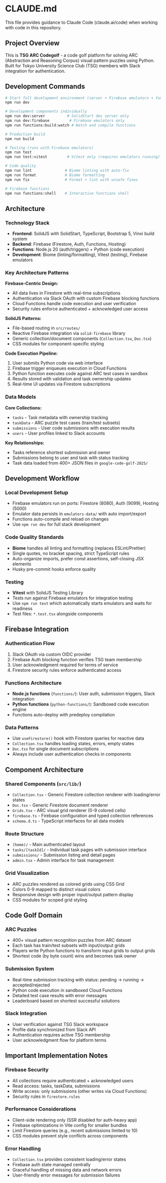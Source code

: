 # CLAUDE.md

This file provides guidance to Claude Code (claude.ai/code) when working with code in this repository.

## Project Overview

This is **TSG ARC Codegolf** - a code golf platform for solving ARC (Abstraction and Reasoning Corpus) visual pattern puzzles using Python. Built for Tokyo University Science Club (TSG) members with Slack integration for authentication.

## Development Commands

```bash
# Start full development environment (server + Firebase emulators + function watching)
npm run dev

# Development components individually
npm run dev:server          # SolidStart dev server only
npm run dev:firebase         # Firebase emulators only
npm run functions:build:watch # Watch and compile functions

# Production build
npm run build

# Testing (runs with Firebase emulators)
npm run test
npm run test:vitest         # Vitest only (requires emulators running)

# Code quality
npm run lint               # Biome linting with auto-fix
npm run format             # Biome formatting
npm run fix                # Format + lint with unsafe fixes

# Firebase functions
npm run functions:shell    # Interactive functions shell
```

## Architecture

### Technology Stack
- **Frontend**: SolidJS with SolidStart, TypeScript, Bootstrap 5, Vinxi build system
- **Backend**: Firebase (Firestore, Auth, Functions, Hosting)
- **Functions**: Node.js 20 (auth/triggers) + Python (code execution)
- **Development**: Biome (linting/formatting), Vitest (testing), Firebase emulators

### Key Architecture Patterns

**Firebase-Centric Design:**
- All data lives in Firestore with real-time subscriptions
- Authentication via Slack OAuth with custom Firebase blocking functions
- Cloud Functions handle code execution and user verification
- Security rules enforce authenticated + acknowledged user access

**SolidJS Patterns:**
- File-based routing in `src/routes/`
- Reactive Firebase integration via `solid-firebase` library
- Generic collection/document components (`Collection.tsx`, `Doc.tsx`)
- CSS modules for component-specific styling

**Code Execution Pipeline:**
1. User submits Python code via web interface
2. Firebase trigger enqueues execution in Cloud Functions
3. Python function executes code against ARC test cases in sandbox
4. Results stored with validation and task ownership updates
5. Real-time UI updates via Firestore subscriptions

### Data Models

**Core Collections:**
- `tasks` - Task metadata with ownership tracking
- `taskData` - ARC puzzle test cases (train/test subsets)  
- `submissions` - User code submissions with execution results
- `users` - User profiles linked to Slack accounts

**Key Relationships:**
- Tasks reference shortest submission and owner
- Submissions belong to user and task with status tracking
- Task data loaded from 400+ JSON files in `google-code-golf-2025/`

## Development Workflow

### Local Development Setup
- Firebase emulators run on ports: Firestore (8080), Auth (9099), Hosting (5000)
- Emulator data persists in `emulators-data/` with auto import/export
- Functions auto-compile and reload on changes
- Use `npm run dev` for full stack development

### Code Quality Standards
- **Biome** handles all linting and formatting (replaces ESLint/Prettier)
- Single quotes, no bracket spacing, strict TypeScript rules
- Auto-organize imports, prefer const assertions, self-closing JSX elements
- Husky pre-commit hooks enforce quality

### Testing
- **Vitest** with SolidJS Testing Library
- Tests run against Firebase emulators for integration testing
- Use `npm run test` which automatically starts emulators and waits for readiness
- Test files: `*.test.tsx` alongside components

## Firebase Integration

### Authentication Flow
1. Slack OAuth via custom OIDC provider
2. Firebase Auth blocking function verifies TSG team membership
3. User acknowledgment required for terms of service
4. Firestore security rules enforce authenticated access

### Functions Architecture
- **Node.js functions** (`functions/`): User auth, submission triggers, Slack integration
- **Python functions** (`python-functions/`): Sandboxed code execution engine
- Functions auto-deploy with predeploy compilation

### Data Patterns
- Use `useFirestore()` hook with Firestore queries for reactive data
- `Collection.tsx` handles loading states, errors, empty states
- `Doc.tsx` for single document subscriptions
- Always include user authentication checks in components

## Component Architecture

### Shared Components (`src/lib/`)
- `Collection.tsx` - Generic Firestore collection renderer with loading/error states
- `Doc.tsx` - Generic Firestore document renderer
- `Grids.tsx` - ARC visual grid renderer (0-9 colored cells)
- `firebase.ts` - Firebase configuration and typed collection references
- `schema.d.ts` - TypeScript interfaces for all data models

### Route Structure
- `(home)/` - Main authenticated layout
- `tasks/[taskId]/` - Individual task pages with submission interface
- `submissions/` - Submission listing and detail pages
- `admin.tsx` - Admin interface for task management

### Grid Visualization
- ARC puzzles rendered as colored grids using CSS Grid
- Colors 0-9 mapped to distinct visual colors
- Responsive design with proper input/output pattern display
- CSS modules for scoped grid styling

## Code Golf Domain

### ARC Puzzles
- 400+ visual pattern recognition puzzles from ARC dataset
- Each task has train/test subsets with input/output grids
- Players write Python functions to transform input grids to output grids
- Shortest code (by byte count) wins and becomes task owner

### Submission System
- Real-time submission tracking with status: pending → running → accepted/rejected
- Python code execution in sandboxed Cloud Functions
- Detailed test case results with error messages
- Leaderboard based on shortest successful solutions

### Slack Integration
- User verification against TSG Slack workspace
- Profile data synchronized from Slack API
- Authentication requires active TSG membership
- User acknowledgment flow for platform terms

## Important Implementation Notes

### Firebase Security
- All collections require authenticated + acknowledged users
- Read access: tasks, taskData, submissions
- Write access: only submissions (other writes via Cloud Functions)
- Security rules in `firestore.rules`

### Performance Considerations
- Client-side rendering only (SSR disabled for auth-heavy app)
- Firebase optimizations in Vite config for smaller bundles
- Limit Firestore queries (e.g., recent submissions limited to 10)
- CSS modules prevent style conflicts across components

### Error Handling
- `Collection.tsx` provides consistent loading/error states
- Firebase auth state managed centrally
- Graceful handling of missing data and network errors
- User-friendly error messages for submission failures